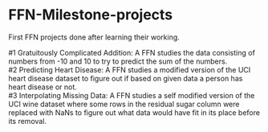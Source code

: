 # FFN-Milestone-projects
First FFN projects done after learning their working.

#1 Gratuitously Complicated Addition:
A FFN studies the data consisting of numbers from -10 and 10 to try to predict the sum of the numbers. <br>
#2 Predicting Heart Disease:
A FFN studies a modified version of the UCI heart disease dataset to figure out if based on given data a person has heart disease or not. <br>
#3 Interpolating Missing Data:
A FFN studies a self modified version of the UCI wine dataset where some rows in the residual sugar column were replaced with NaNs to figure out what data would have fit in its place before its removal.
